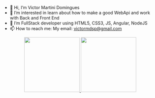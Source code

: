 - 👋 Hi, I’m Victor Martini Domingues
- 👀 I’m interested in learn about how to make a good WebApi and work with Back and Front End
- 🌱 I’m FullStack developer using HTML5, CSS3, JS, Angular, NodeJS
- 📫 How to reach me:
  My email: victormdsp@gmail.com

<!---
victormdsp/victormdsp is a ✨ special ✨ repository because its `README.md` (this file) appears on your GitHub profile.
You can click the Preview link to take a look at your changes.
--->

<div align="center">
  <a href="https://github.com/victormdsp?tab=repositories">
  <img height="180em" src="https://github-readme-stats.vercel.app/api?username=victormdsp&show_icons=true&theme=dark&include_all_commits=true&count_private=true"/>
  <img height="180em" src="https://github-readme-stats.vercel.app/api/top-langs/?username=victormdsp&layout=compact&langs_count=7&theme=dark"/></a>
</div>

